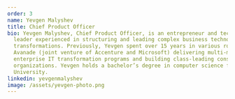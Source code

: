 ```yaml
---
order: 3
name: Yevgen Malyshev
title: Chief Product Officer
bio: Yevgen Malyshev, Chief Product Officer, is an entrepreneur and technology
  leader experienced in structuring and leading complex business technology
  transformations. Previously, Yevgen spent over 15 years in various roles at
  Avanade (joint venture of Accenture and Microsoft) delivering multi-million
  enterprise IT transformation programs and building class-leading consulting
  organizations. Yevgen holds a bachelor’s degree in computer science from York
  University.
linkedin: yevgenmalyshev
image: /assets/yevgen-photo.png
---
```

